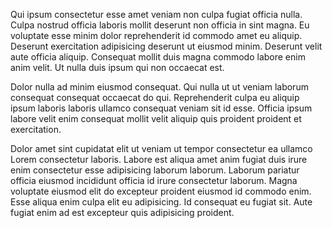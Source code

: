 Qui ipsum consectetur esse amet veniam non culpa fugiat officia nulla. Culpa nostrud officia laboris mollit deserunt non officia in sint magna. Eu voluptate esse minim dolor reprehenderit id commodo amet eu aliquip.
Deserunt exercitation adipisicing deserunt ut eiusmod minim. Deserunt velit aute officia aliquip. Consequat mollit duis magna commodo labore enim anim velit. Ut nulla duis ipsum qui non occaecat est.

Dolor nulla ad minim eiusmod consequat. Qui nulla ut ut veniam laborum consequat consequat occaecat do qui. Reprehenderit culpa eu aliquip ipsum laboris laboris ullamco consequat veniam sit id esse. Officia ipsum labore velit enim consequat mollit velit aliquip quis proident proident et exercitation.

Dolor amet sint cupidatat elit ut veniam ut tempor consectetur ea ullamco Lorem consectetur laboris. Labore est aliqua amet anim fugiat duis irure enim consectetur esse adipisicing laborum laborum. Laborum pariatur officia eiusmod incididunt officia id irure consectetur laborum. Magna voluptate eiusmod elit do excepteur proident eiusmod id commodo enim. Esse aliqua enim culpa elit eu adipisicing. Id consequat eu fugiat sit. Aute fugiat enim ad est excepteur quis adipisicing proident.
